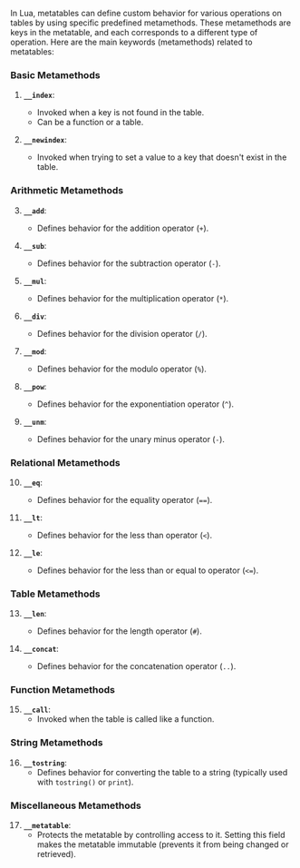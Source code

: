 In Lua, metatables can define custom behavior for various operations on tables by using specific predefined metamethods. These metamethods are keys in the metatable, and each corresponds to a different type of operation. Here are the main keywords (metamethods) related to metatables:

### Basic Metamethods
1. **`__index`**:
   - Invoked when a key is not found in the table.
   - Can be a function or a table.

2. **`__newindex`**:
   - Invoked when trying to set a value to a key that doesn't exist in the table.

### Arithmetic Metamethods
3. **`__add`**:
   - Defines behavior for the addition operator (`+`).

4. **`__sub`**:
   - Defines behavior for the subtraction operator (`-`).

5. **`__mul`**:
   - Defines behavior for the multiplication operator (`*`).

6. **`__div`**:
   - Defines behavior for the division operator (`/`).

7. **`__mod`**:
   - Defines behavior for the modulo operator (`%`).

8. **`__pow`**:
   - Defines behavior for the exponentiation operator (`^`).

9. **`__unm`**:
   - Defines behavior for the unary minus operator (`-`).

### Relational Metamethods
10. **`__eq`**:
    - Defines behavior for the equality operator (`==`).

11. **`__lt`**:
    - Defines behavior for the less than operator (`<`).

12. **`__le`**:
    - Defines behavior for the less than or equal to operator (`<=`).

### Table Metamethods
13. **`__len`**:
    - Defines behavior for the length operator (`#`).

14. **`__concat`**:
    - Defines behavior for the concatenation operator (`..`).

### Function Metamethods
15. **`__call`**:
    - Invoked when the table is called like a function.

### String Metamethods
16. **`__tostring`**:
    - Defines behavior for converting the table to a string (typically used with `tostring()` or `print`).

### Miscellaneous Metamethods
17. **`__metatable`**:
    - Protects the metatable by controlling access to it. Setting this field makes the metatable immutable (prevents it from being changed or retrieved).